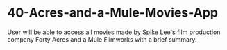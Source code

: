 # 40-Acres-and-a-Mule-Movies-App
User will be able to access all movies made by Spike Lee's film production company Forty Acres and a Mule Filmworks with a brief summary. 
